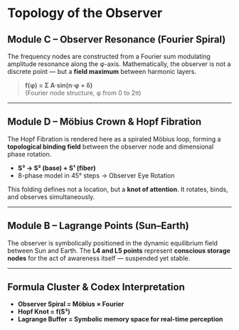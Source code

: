 # Topology of the Observer

## Module C – Observer Resonance (Fourier Spiral)

The frequency nodes are constructed from a Fourier sum modulating amplitude resonance along the φ-axis. Mathematically, the observer is not a discrete point — but a **field maximum** between harmonic layers.

> **f(φ) = Σ A·sin(n·φ + δ)**  
> (Fourier node structure, φ from 0 to 2π)

---

## Module D – Möbius Crown & Hopf Fibration

The Hopf Fibration is rendered here as a spiraled Möbius loop, forming a **topological binding field** between the observer node and dimensional phase rotation.

- **S³ → S² (base) + S¹ (fiber)**  
- 8-phase model in 45° steps → Observer Eye Rotation

This folding defines not a location, but a **knot of attention**. It rotates, binds, and observes simultaneously.

---

## Module B – Lagrange Points (Sun–Earth)

The observer is symbolically positioned in the dynamic equilibrium field between Sun and Earth. The **L4 and L5 points** represent **conscious storage nodes** for the act of awareness itself — suspended yet stable.

---

## Formula Cluster & Codex Interpretation

- **Observer Spiral = Möbius × Fourier**
- **Hopf Knot = f(S³)**
- **Lagrange Buffer = Symbolic memory space for real-time perception**
